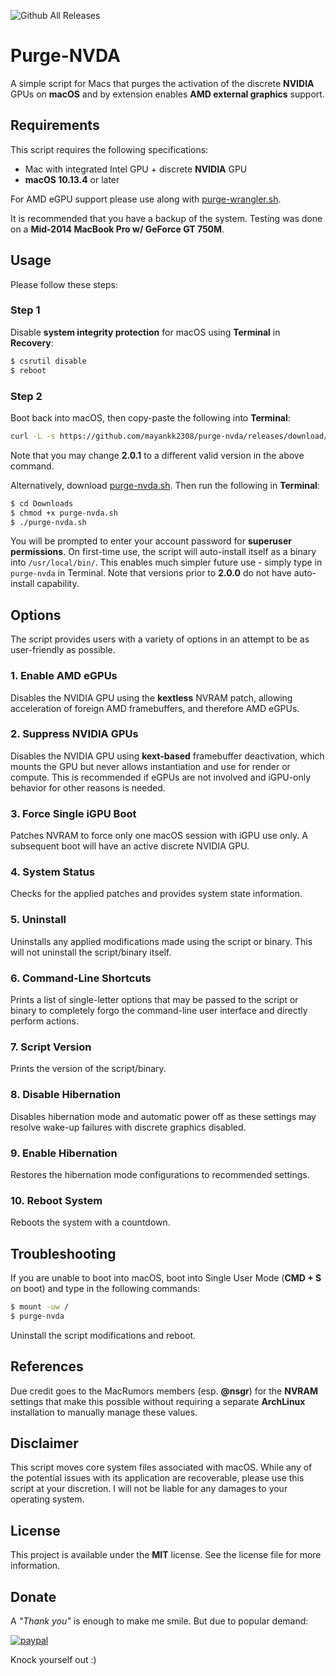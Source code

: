 ![Github All Releases](https://img.shields.io/github/downloads/mayankk2308/purge-nvda/total.svg?style=for-the-badge)
# Purge-NVDA
A simple script for Macs that purges the activation of the discrete **NVIDIA** GPUs on **macOS** and by extension enables **AMD external graphics** support.

## Requirements
This script requires the following specifications:
* Mac with integrated Intel GPU + discrete **NVIDIA** GPU
* **macOS 10.13.4** or later

For AMD eGPU support please use along with [purge-wrangler.sh](https://github.com/mayankk2308/purge-wrangler/releases).

It is recommended that you have a backup of the system. Testing was done on a **Mid-2014 MacBook Pro w/ GeForce GT 750M**.

## Usage
Please follow these steps:

### Step 1
Disable **system integrity protection** for macOS using **Terminal** in **Recovery**:
```bash
$ csrutil disable
$ reboot
```

### Step 2
Boot back into macOS, then copy-paste the following into **Terminal**:
```bash
curl -L -s https://github.com/mayankk2308/purge-nvda/releases/download/2.0.2/purge-nvda.sh > purge-nvda.sh;chmod +x purge-nvda.sh;./purge-nvda.sh;rm purge-nvda.sh
```

Note that you may change **2.0.1** to a different valid version in the above command.

Alternatively, download [purge-nvda.sh](https://github.com/mayankk2308/purge-nvda/releases). Then run the following in **Terminal**:
```bash
$ cd Downloads
$ chmod +x purge-nvda.sh
$ ./purge-nvda.sh
```

You will be prompted to enter your account password for **superuser permissions**. On first-time use, the script will auto-install itself as a binary into `/usr/local/bin/`. This enables much simpler future use - simply type in `purge-nvda` in Terminal. Note that versions prior to **2.0.0** do not have auto-install capability.

## Options
The script provides users with a variety of options in an attempt to be as user-friendly as possible.

### 1. Enable AMD eGPUs
Disables the NVIDIA GPU using the **kextless** NVRAM patch, allowing acceleration of foreign AMD framebuffers, and therefore AMD eGPUs.

### 2. Suppress NVIDIA GPUs
Disables the NVIDIA GPU using **kext-based** framebuffer deactivation, which mounts the GPU but never allows instantiation and use for render or compute. This is recommended if eGPUs are not involved and iGPU-only behavior for other reasons is needed.

### 3. Force Single iGPU Boot
Patches NVRAM to force only one macOS session with iGPU use only. A subsequent boot will have an active discrete NVIDIA GPU.

### 4. System Status
Checks for the applied patches and provides system state information.

### 5. Uninstall
Uninstalls any applied modifications made using the script or binary. This will not uninstall the script/binary itself.

### 6. Command-Line Shortcuts
Prints a list of single-letter options that may be passed to the script or binary to completely forgo the command-line user interface and directly perform actions.

### 7. Script Version
Prints the version of the script/binary.

### 8. Disable Hibernation
Disables hibernation mode and automatic power off as these settings may resolve wake-up failures with discrete graphics disabled.

### 9. Enable Hibernation
Restores the hibernation mode configurations to recommended settings.

### 10. Reboot System
Reboots the system with a countdown.

## Troubleshooting
If you are unable to boot into macOS, boot into Single User Mode (**CMD + S** on boot) and type in the following commands:
```bash
$ mount -uw /
$ purge-nvda
```

Uninstall the script modifications and reboot.

## References
Due credit goes to the MacRumors members (esp. **@nsgr**) for the **NVRAM** settings that make this possible without requiring a separate **ArchLinux** installation to manually manage these values.

## Disclaimer
This script moves core system files associated with macOS. While any of the potential issues with its application are recoverable, please use this script at your discretion. I will not be liable for any damages to your operating system.

## License
This project is available under the **MIT** license. See the license file for more information.

## Donate
A *"Thank you"* is enough to make me smile. But due to popular demand:

[![paypal][image-1]][1]

Knock yourself out :)

[image-1]:	https://www.paypalobjects.com/en_US/i/btn/btn_donate_SM.gif
[1]:	https://www.paypal.com/cgi-bin/webscr?cmd=_donations&business=mayankk2308@gmail.com&lc=US&item_name=mac_editor&no_note=0&currency_code=USD&bn=PP-DonationsBF:btn_donate_SM.gif:NonHostedGuest
